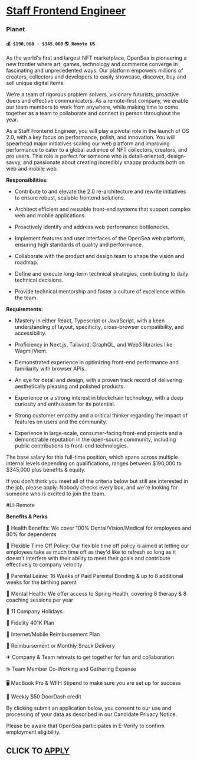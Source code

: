 # [Staff Frontend Engineer](https://www.remotewlb.com/apply/staff-frontend-engineer-127314)  
### Planet  
#### `💰 $190,000 - $345,000` `🌎 Remote US`  

As the world's first and largest NFT marketplace, OpenSea is pioneering a new frontier where art, games, technology and commerce converge in fascinating and unprecedented ways. Our platform empowers millions of creators, collectors and developers to easily showcase, discover, buy and sell unique digital items.

We’re a team of rigorous problem solvers, visionary futurists, proactive doers and effective communicators. As a remote-first company, we enable our team members to work from anywhere, while making time to come together as a team to collaborate and connect in person throughout the year.

  
As a Staff Frontend Engineer, you will play a pivotal role in the launch of OS 2.0, with a key focus on performance, polish, and innovation. You will spearhead major initiatives scaling our web platform and improving performance to cater to a global audience of NFT collectors, creators, and pro users. This role is perfect for someone who is detail-oriented, design-savvy, and passionate about creating incredibly snappy products both on web and mobile web.

 **Responsibilities:**

  * Contribute to and elevate the 2.0 re-architecture and rewrite initiatives to ensure robust, scalable frontend solutions.

  * Architect efficient and reusable front-end systems that support complex web and mobile applications.

  * Proactively identify and address web performance bottlenecks.

  * Implement features and user interfaces of the OpenSea web platform, ensuring high standards of quality and performance.

  * Collaborate with the product and design team to shape the vision and roadmap.

  * Define and execute long-term technical strategies, contributing to daily technical decisions.

  * Provide technical mentorship and foster a culture of excellence within the team.

 **Requirements:**

  * Mastery in either React, Typescript or JavaScript, with a keen understanding of layout, specificity, cross-browser compatibility, and accessibility.

  * Proficiency in Next.js, Tailwind, GraphQL, and Web3 libraries like Wagmi/Viem.

  * Demonstrated experience in optimizing front-end performance and familiarity with browser APIs.

  * An eye for detail and design, with a proven track record of delivering aesthetically pleasing and polished products.

  * Experience or a strong interest in blockchain technology, with a deep curiosity and enthusiasm for its potential.

  * Strong customer empathy and a critical thinker regarding the impact of features on users and the community.

  * Experience in large-scale, consumer-facing front-end projects and a demonstrable reputation in the open-source community, including public contributions to front-end technologies.

The base salary for this full-time position, which spans across multiple internal levels depending on qualifications, ranges between $190,000 to $345,000 plus benefits & equity.

If you don't think you meet all of the criteria below but still are interested in the job, please apply. Nobody checks every box, and we're looking for someone who is excited to join the team.

  
#LI-Remote

 **Benefits & Perks**

🏥 Health Benefits: We cover 100% Dental/Vision/Medical for employees and 80% for dependents

🌴 Flexible Time Off Policy: Our flexible time off policy is aimed at letting our employees take as much time off as they'd like to refresh so long as it doesn't interfere with their ability to meet their goals and contribute effectively to company velocity

👶 Parental Leave: 16 Weeks of Paid Parental Bonding & up to 8 additional weeks for the birthing parent

💛 Mental Health: We offer access to Spring Health, covering 8 therapy & 8 coaching sessions per year

📅 11 Company Holidays

🏦 Fidelity 401K Plan

📱 Internet/Mobile Reimbursement Plan

🧘 Reimbursement or Monthly Snack Delivery

✈ Company & Team retreats to get together for fun and collaboration

☕ Team Member Co-Working and Gathering Expense

🖥 MacBook Pro & WFH Stipend to make sure you are set up for success

🌯 Weekly $50 DoorDash credit

By clicking submit an application below, you consent to our use and processing of your data as described in our Candidate Privacy Notice.

Please be aware that OpenSea participates in E-Verify to confirm employment eligibility.

  
## CLICK TO [APPLY](https://www.remotewlb.com/apply/staff-frontend-engineer-127314)

